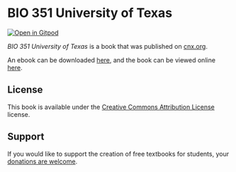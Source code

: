 # BIO 351 University of Texas

[![Open in Gitpod](https://gitpod.io/button/open-in-gitpod.svg)](https://gitpod.io/from-referrer/)

_BIO 351 University of Texas_ is a book that was published on [cnx.org](https://cnx.org/).

An ebook can be downloaded [here](https://github.com/cnx-user-books/cnxbook-bio-351-university-of-texas/releases/latest), and the book can be viewed online [here](https://github.com/cnx-user-books/cnxbook-bio-351-university-of-texas/releases/latest).

## License
This book is available under the [Creative Commons Attribution License](./LICENSE) license.

## Support
If you would like to support the creation of free textbooks for students, your [donations are welcome](https://riceconnect.rice.edu/donation/support-openstax-banner).
